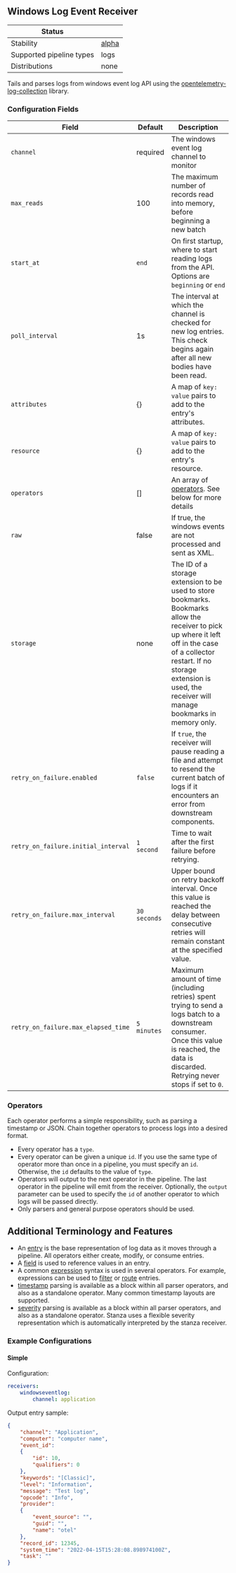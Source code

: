 ## Windows Log Event Receiver

| Status                   |         |
| ------------------------ |---------|
| Stability                | [alpha] |
| Supported pipeline types | logs    |
| Distributions            | none    |

Tails and parses logs from windows event log API using the [opentelemetry-log-collection](https://github.com/open-telemetry/opentelemetry-log-collection) library.

### Configuration Fields

| Field                               | Default      | Description                                                                                                                                                                                                                                    |
|-------------------------------------|--------------|------------------------------------------------------------------------------------------------------------------------------------------------------------------------------------------------------------------------------------------------|
| `channel`                           | required     | The windows event log channel to monitor                                                                                                                                                                                                       |
| `max_reads`                         | 100          | The maximum number of records read into memory, before beginning a new batch                                                                                                                                                                   |
| `start_at`                          | `end`        | On first startup, where to start reading logs from the API. Options are `beginning` or `end`                                                                                                                                                   |
| `poll_interval`                     | 1s           | The interval at which the channel is checked for new log entries. This check begins again after all new bodies have been read.                                                                                                                 |
| `attributes`                        | {}           | A map of `key: value` pairs to add to the entry's attributes.                                                                                                                                                                                  |
| `resource`                          | {}           | A map of `key: value` pairs to add to the entry's resource.                                                                                                                                                                                    |
| `operators`                         | []           | An array of [operators](https://github.com/open-telemetry/opentelemetry-log-collection/blob/main/docs/operators/README.md#what-operators-are-available). See below for more details                                                            |
| `raw`                               | false        | If true, the windows events are not processed and sent as XML.                                                                                                                                                                                 |
| `storage`                           | none         | The ID of a storage extension to be used to store bookmarks. Bookmarks allow the receiver to pick up where it left off in the case of a collector restart. If no storage extension is used, the receiver will manage bookmarks in memory only. |
| `retry_on_failure.enabled`          | `false`      | If `true`, the receiver will pause reading a file and attempt to resend the current batch of logs if it encounters an error from downstream components.                                                                                        |
| `retry_on_failure.initial_interval` | `1 second`   | Time to wait after the first failure before retrying.                                                                                                                                                                                          |
| `retry_on_failure.max_interval`     | `30 seconds` | Upper bound on retry backoff interval. Once this value is reached the delay between consecutive retries will remain constant at the specified value.                                                                                           |
| `retry_on_failure.max_elapsed_time` | `5 minutes`  | Maximum amount of time (including retries) spent trying to send a logs batch to a downstream consumer. Once this value is reached, the data is discarded. Retrying never stops if set to `0`.                                                  |

### Operators

Each operator performs a simple responsibility, such as parsing a timestamp or JSON. Chain together operators to process logs into a desired format.

- Every operator has a `type`.
- Every operator can be given a unique `id`. If you use the same type of operator more than once in a pipeline, you must specify an `id`. Otherwise, the `id` defaults to the value of `type`.
- Operators will output to the next operator in the pipeline. The last operator in the pipeline will emit from the receiver. Optionally, the `output` parameter can be used to specify the `id` of another operator to which logs will be passed directly.
- Only parsers and general purpose operators should be used.

## Additional Terminology and Features

- An [entry](https://github.com/open-telemetry/opentelemetry-log-collection/blob/main/docs/types/entry.md) is the base representation of log data as it moves through a pipeline. All operators either create, modify, or consume entries.
- A [field](https://github.com/open-telemetry/opentelemetry-log-collection/blob/main/docs/types/field.md) is used to reference values in an entry.
- A common [expression](https://github.com/open-telemetry/opentelemetry-log-collection/blob/main/docs/types/expression.md) syntax is used in several operators. For example, expressions can be used to [filter](https://github.com/open-telemetry/opentelemetry-log-collection/blob/main/docs/operators/filter.md) or [route](https://github.com/open-telemetry/opentelemetry-log-collection/blob/main/docs/operators/router.md) entries.
- [timestamp](https://github.com/open-telemetry/opentelemetry-log-collection/blob/main/docs/types/timestamp.md) parsing is available as a block within all parser operators, and also as a standalone operator. Many common timestamp layouts are supported.
- [severity](https://github.com/open-telemetry/opentelemetry-log-collection/blob/main/docs/types/severity.md) parsing is available as a block within all parser operators, and also as a standalone operator. Stanza uses a flexible severity representation which is automatically interpreted by the stanza receiver.

### Example Configurations

#### Simple

Configuration:
```yaml
receivers:
    windowseventlog:
        channel: application
```

Output entry sample:
```json
{
    "channel": "Application",
    "computer": "computer name",
    "event_id":
    {
        "id": 10,
        "qualifiers": 0
    },
    "keywords": "[Classic]",
    "level": "Information",
    "message": "Test log",
    "opcode": "Info",
    "provider":
    {
        "event_source": "",
        "guid": "",
        "name": "otel"
    },
    "record_id": 12345,
    "system_time": "2022-04-15T15:28:08.898974100Z",
    "task": ""
}
```
[alpha]:https://github.com/open-telemetry/opentelemetry-collector#alpha
